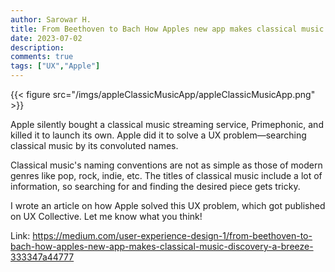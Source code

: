 ```yaml
---
author: Sarowar H.
title: From Beethoven to Bach How Apples new app makes classical music discovery a breeze
date: 2023-07-02
description:
comments: true
tags: ["UX","Apple"]
---
```

{{< figure src="/imgs/appleClassicMusicApp/appleClassicMusicApp.png" >}}

Apple silently bought a classical music streaming service, Primephonic, and killed it to launch its own. Apple did it to solve a UX problem—searching classical music by its convoluted names.

Classical music's naming conventions are not as simple as those of modern genres like pop, rock, indie, etc. The titles of classical music include a lot of information, so searching for and finding the desired piece gets tricky.

I wrote an article on how Apple solved this UX problem, which got published on UX Collective. Let me know what you think!

Link: https://medium.com/user-experience-design-1/from-beethoven-to-bach-how-apples-new-app-makes-classical-music-discovery-a-breeze-333347a44777

